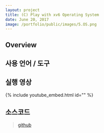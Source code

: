 ```yaml
---
layout: project
title: (C) Play with xv6 Operating System
date: June 20, 2017
image: /portfolio/public/images/5.OS.png
---
```

## Overview




## 사용 언어 / 도구



## 실행 영상
{% include youtube_embed.html id="" %}  

## 소스코드
> [github]()